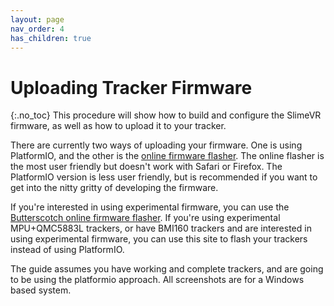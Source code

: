 ```yaml
---
layout: page
nav_order: 4
has_children: true
---
```


# Uploading Tracker Firmware
{:.no_toc}
This procedure will show how to build and configure the SlimeVR firmware, as well as how to upload it to your tracker.

There are currently two ways of uploading your firmware. One is using PlatformIO, and the other is the [online firmware flasher](https://slimevr-firmware-tool.futurabeast.com/). The online flasher is the most user friendly but doesn't work with Safari or Firefox. The PlatformIO version is less user friendly, but is recommended if you want to get into the nitty gritty of developing the firmware.

If you're interested in using experimental firmware, you can use the [Butterscotch online firmware flasher](https://slimevr-firmware.bscotch.ca/). If you're using experimental MPU+QMC5883L trackers, or have BMI160 trackers and are interested in using experimental firmware, you can use this site to flash your trackers instead of using PlatformIO.

The guide assumes you have working and complete trackers, and are going to be using the platformio approach. All screenshots are for a Windows based system.


